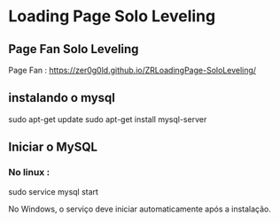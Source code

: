 # Loading Page Solo Leveling

## Page Fan Solo Leveling

Page Fan : https://zer0g0ld.github.io/ZRLoadingPage-SoloLeveling/

## instalando o mysql

sudo apt-get update
sudo apt-get install mysql-server

## Iniciar o MySQL
### No linux :
sudo service mysql start


No Windows, o serviço deve iniciar automaticamente após a instalação.

## 
